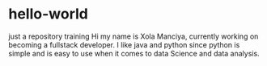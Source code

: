 # hello-world
just a repository training
Hi
my name is Xola Manciya, currently working on becoming a fullstack developer. I like java and python since python is simple and is easy to use when it comes to data Science and data analysis.
